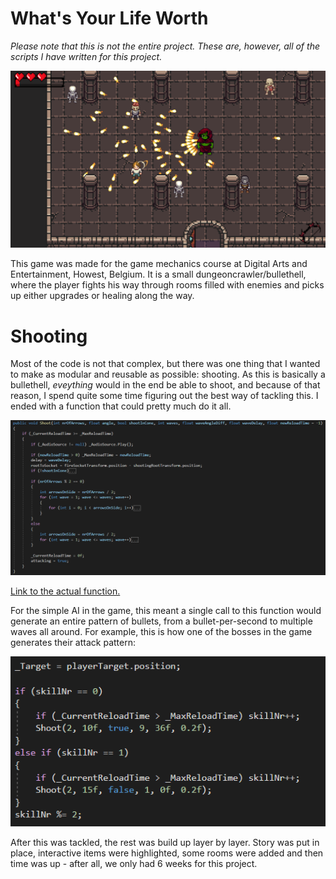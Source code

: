 # What's Your Life Worth

*Please note that this is not the entire project. These are, however, all of the scripts I have written for this project.*

![Screenshot of WYLW gameplay](Images/WYLW_02.png)

This game was made for the game mechanics course at Digital Arts and Entertainment, Howest, Belgium. It is a small dungeoncrawler/bullethell, where the player fights his way through rooms filled with enemies and picks up either upgrades or healing along the way.

# Shooting
Most of the code is not that complex, but there was one thing that I wanted to make as modular and reusable as possible: shooting. As this is basically a bullethell, *eveything* would in the end be able to shoot, and because of that reason, I spend quite some time figuring out the best way of tackling this.
I ended with a function that could pretty much do it all.

![Code snippet: shooting function](Images/WYLW_Code01.png)

[Link to the actual function.](Scripts/BaseClasses/BaseShootingBehavior.cs)

For the simple AI in the game, this meant a single call to this function would generate an entire pattern of bullets, from a bullet-per-second to multiple waves all around. For example, this is how one of the bosses in the game generates their attack pattern:

![Code snippet: ai using shooting function.](Images/WYLW_Code02.png)

After this was tackled, the rest was build up layer by layer. Story was put in place, interactive items were highlighted, some rooms were added and then time was up - after all, we only had 6 weeks for this project.
